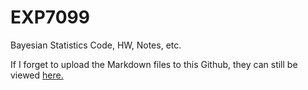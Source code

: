 # EXP7099
Bayesian Statistics Code, HW, Notes, etc.

If I forget to upload the Markdown files to this Github, they can still be viewed [here.](http://www.rpubs.com/listyg)
